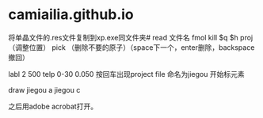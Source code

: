 # camiailia.github.io
将单晶文件的.res文件复制到xp.exe同文件夹#
read 文件名
fmol
kill $q $h
proj（调整位置）
pick （删除不要的原子）（space下一个，enter删除，backspace撤回）

labl 2 500
telp 0-30 0.050
按回车出现project file   命名为jiegou
开始标元素

draw jiegou
a
jiegou
c

之后用adobe acrobat打开。
